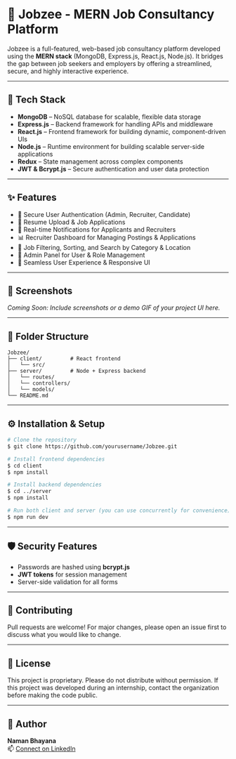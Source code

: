 # 💼 Jobzee - MERN Job Consultancy Platform

Jobzee is a full-featured, web-based job consultancy platform developed using the **MERN stack** (MongoDB, Express.js, React.js, Node.js). It bridges the gap between job seekers and employers by offering a streamlined, secure, and highly interactive experience.

---

## 🚀 Tech Stack

- **MongoDB** – NoSQL database for scalable, flexible data storage
- **Express.js** – Backend framework for handling APIs and middleware
- **React.js** – Frontend framework for building dynamic, component-driven UIs
- **Node.js** – Runtime environment for building scalable server-side applications
- **Redux** – State management across complex components
- **JWT & Bcrypt.js** – Secure authentication and user data protection

---

## ✨ Features

- 🔐 Secure User Authentication (Admin, Recruiter, Candidate)
- 📝 Resume Upload & Job Applications
- 📩 Real-time Notifications for Applicants and Recruiters
- 📊 Recruiter Dashboard for Managing Postings & Applications
- 🔎 Job Filtering, Sorting, and Search by Category & Location
- 📂 Admin Panel for User & Role Management
- 💬 Seamless User Experience & Responsive UI

---

## 📸 Screenshots

*Coming Soon: Include screenshots or a demo GIF of your project UI here.*

---

## 📁 Folder Structure

```
Jobzee/
├── client/         # React frontend
│   └── src/
├── server/         # Node + Express backend
│   └── routes/
│   └── controllers/
│   └── models/
└── README.md
```

---

## ⚙️ Installation & Setup

```bash
# Clone the repository
$ git clone https://github.com/yourusername/Jobzee.git

# Install frontend dependencies
$ cd client
$ npm install

# Install backend dependencies
$ cd ../server
$ npm install

# Run both client and server (you can use concurrently for convenience)
$ npm run dev
```

---

## 🛡️ Security Features
- Passwords are hashed using **bcrypt.js**
- **JWT tokens** for session management
- Server-side validation for all forms

---

## 🤝 Contributing
Pull requests are welcome! For major changes, please open an issue first to discuss what you would like to change.

---

## 📜 License
This project is proprietary. Please do not distribute without permission. If this project was developed during an internship, contact the organization before making the code public.

---

## 👤 Author
**Naman Bhayana**  
📫 [Connect on LinkedIn](https://www.linkedin.com/in/namanbhayana007)  

